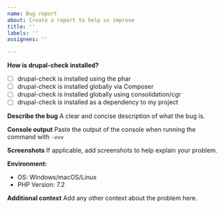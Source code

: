 ```yaml
---
name: Bug report
about: Create a report to help us improve
title: ''
labels: ''
assignees: ''

---
```


**How is drupal-check installed?**

- [ ] drupal-check is installed using the phar
- [ ] drupal-check is installed globally via Composer
- [ ] drupal-check is installed globally using consolidation/cgr
- [ ] drupal-check is installed as a dependency to my project

**Describe the bug**
A clear and concise description of what the bug is.

**Console output**
Paste the output of the console when running the command with `-vvv`

**Screenshots**
If applicable, add screenshots to help explain your problem.

**Environment:**
 - OS: Windows/macOS/Linux
 - PHP Version: 7.2

**Additional context**
Add any other context about the problem here.
